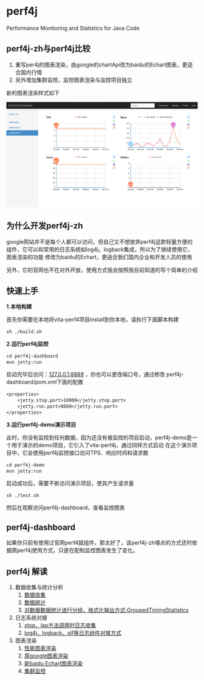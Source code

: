 # perf4j

Performance Monitoring and Statistics for Java Code

## perf4j-zh与perf4j比较

1. 重写per4j的图表渲染，由google的chartApi改为baidu的Echart图表，更适合国内行情
1. 另外增加集群监控，监控图表渲染与监控项目独立

新的图表渲染样式如下

![Alt text](doc/dashboard.png)

## 为什么开发perf4j-zh

google网站并不是每个人都可以访问，但自己又不想放弃perf4j这款轻量方便的组件，它可以和常用的日志系统如log4j，logback集成，所以为了继续使用它，图表渲染的功能
修改为baidu的Echart，更适合我们国内企业和开发人员的使用

另外，它的官网也不在对外开放，使用方式我会按照我目前知道的写个简单的介绍


## 快速上手

**1.本地构建**

首先你需要在本地将vita-perf4项目install到你本地，请执行下面脚本构建

    sh ./build.sh
    
**2.运行perf4j监控**
    
    cd perf4j-dashboard
    mvn jetty:run
    
启动完毕后访问：[127.0.0.1:8889](http://127.0.0.1:8889) ，你也可以更改端口号，通过修改 perf4j-dashboard/pom.xml下面的配置
    
    <properties>
        <jetty.stop.port>10000</jetty.stop.port>
        <jetty.run.port>8889</jetty.run.port>
    </properties>
    

**3.运行perf4j-demo演示项目**

此时，你没有监控到任何数据，因为还没有被监控的项目启动，perf4j-demo是一个用于演示的demo项目，它引入了vita-perf4j，通过同样方式启动
在这个演示项目中，它会使用perf4j监控接口访问TPS、响应时间和请求数
 
    cd perf4j-demo
    mvn jetty:run
    
启动成功后，需要不断访问演示项目，使其产生请求量
    
    sh ./test.sh

然后在观察访问perf4j-dashboard，查看监控图表 
   
   
## perf4j-dashboard
   
如果你只前有使用过官网perf4就组件，那太好了，该perf4j-zh埋点的方式还时依据原perf4j使用方式，只是在配制监控图表发生了变化。
   


## perf4j  解读

1. 数据收集与统计分析
    1. [数据收集](./doc/StopWatch.md)
    1. [数据统计](./doc/TimingStatistics.md)
    1. [对数据数据统计进行分组，格式化输出方式:GroupedTimingStatistics](./doc/GroupedTimingStatistics.md)
1. 日志系统对接
    1. [stop、lap方法调用时日志收集](./doc/LoggingStopWatch.md)
    1. [log4j、logback、slf等日志组件对接方式](./doc/Log4jStopWatch.md)
1. 图表渲染
    1. [性能图表渲染](./doc/graph.md)
    1. [原google图表渲染](./doc/GoogleChart.md)
    1. [新baidu Echart图表渲染](./doc/Echart.md)
    1. [集群监控](./doc/dashboard.md)
    
    
   
   
